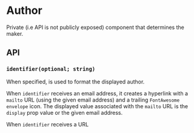 # Author

Private (i.e API is not publicly exposed) component that determines the maker.

## API

### `identifier(optional; string)`

When specified, is used to format the displayed author.

When `identifier` receives an email address, it creates a hyperlink with a `mailto` URL (using the given email address) and a trailing `FontAwesome` `envelope` icon. The displayed value associated with the `mailto` URL is the `display` prop value or the given email address.

When `identifier` receives a URL